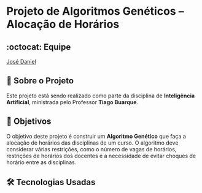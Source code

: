 # Projeto de Algoritmos Genéticos – Alocação de Horários
## :octocat: Equipe
[José Daniel](https://github.com/JoseDanielF) 
## :page_with_curl: Sobre o Projeto
Este projeto está sendo realizado como parte da disciplina de **Inteligência Artificial**, ministrada pelo Professor **Tiago Buarque**.
## :round_pushpin: Objetivos
O objetivo deste projeto é construir um **Algoritmo Genético** que faça a alocação de horários das disciplinas de um curso. O algoritmo deve considerar várias restrições, como o número de vagas de horários, restrições de horários dos docentes e a necessidade de evitar choques de horário entre as disciplinas.
## :hammer_and_wrench: Tecnologias Usadas
###
